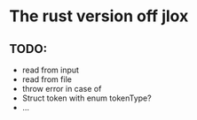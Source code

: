 # The rust version off jlox
## TODO:
- read from input
- read from file
- throw error in case of
- Struct token with enum tokenType?
- ...
